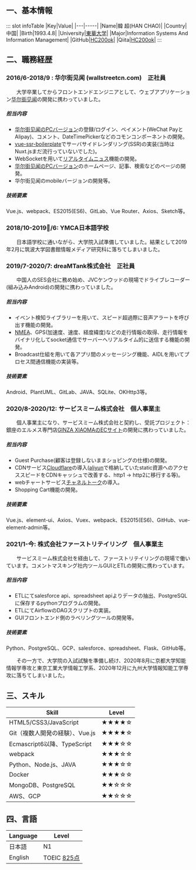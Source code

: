 ## 一、基本情報
<base-info></base-info>

::: slot infoTable
|Key|Value|
|---|-----|
|Name|韓 超(HAN CHAO)|
|Country|中国|
|Birth|1993.4.8|
|University|[東華大学](https://ja.wikipedia.org/wiki/%E6%9D%B1%E8%8F%AF%E5%A4%A7%E5%AD%A6)|
|Major|Information Systems And Information Management|
|GitHub|[HC200ok](https://github.com/HC200ok)|
|Qiita|[HC200ok](https://qiita.com/HC200ok)|
:::

## 二、職務経歴
### 2016/6-2018/9 : 华尔街见闻 (wallstreetcn.com)　正社員
&emsp;&emsp;大学卒業してからフロントエンドエンジニアとして、ウェブアプリケーション[华尔街见闻](https://www.linkedin.com/company/%E5%8D%8E%E5%B0%94%E8%A1%97%E8%A7%81%E9%97%BB/)の開発に携わっていました。

##### 担当内容
- [华尔街见闻のPCバージョン](https://wallstreetcn.com)の登録/ログイン、ペイメント(WeChat PayとAlipay)、コメント、DateTimePickerなどのコモンコンポーネントの開発。
- [vue-ssr-boilerplate](https://github.com/wallstreetcn/vue-ssr-boilerplate)でサーバサイドレンダリング(SSR)の実装(当時はNuxt.jsまだ流行っていないでした)。
- WebSocketを用いて[リアルタイムニュス](https://wallstreetcn.com/live/global)機能の開発。
- [华尔街见闻のPCバージョン](https://wallstreetcn.com)のホームページ、記事、検索などのページの開発。
- 华尔街见闻のmobileバージョンの開発等。

##### 技術要素
Vue.js、webpack、ES2015(ES6)、GitLab、Vue Router、Axios、Sketch等。

### 2018/10-2019/6: YMCA日本語学校
&emsp;&emsp;日本語学校に通いながら、大学院入試準備していました。結果として2019年2月に筑波大学図書館情報メディア研究科に落ちてしまいました。

### 2019/7-2020/7: dreaMTank株式会社　正社員
&emsp;&emsp;中国人のSES会社に務め始め、JVCケンウッドの現場でドライブレコーダー(組み込みAndroid)の開発に携わっていました。

##### 担当内容
- イベント検知ライブラリーを用いて、スピード超過際に音声アラートを呼び出す機能の開発。
- [NMEA](https://www.hiramine.com/physicalcomputing/general/gps_nmeaformat.html)、GPS(加速度、速度、経度緯度)などの走行情報の取得、走行情報をバイナリ化してsocket通信でサーバーへリアルタイム的に送信する機能の開発。
- Broadcast仕組を用いて各アプリ間のメッセージング機能、AIDLを用いてプロセス間通信機能の実装等。
  
##### 技術要素
Android、PlantUML、GitLab、JAVA、SQLite、OKHttp3等。

### 2020/8-2020/12: サービスミーム株式会社　個人事業主
&emsp;&emsp;個人事業主になり、サービスミーム株式会社と契約し、受託プロジェクト：銀座のエルメス専門店[GINZA XIAOMAのECサイト](https://ginzaxiaoma.com/)の開発に携わっていました。

##### 担当内容
- Guest Purchase(顧客は登録しないままショピングの仕様)の開発。
- CDNサービス[Cloudflare](https://www.cloudflare.com/ja-jp/)の導入([aliyun](https://www.alibabacloud.com/ja)で格納していたstatic資源へのアクセススピードをCDNキャッシュで改善する、http1 -> http2に移行する等)。
- webチャートサービス[チャネルトーク](https://channel.io/ja)の導入。
- Shopping Cart機能の開発。
##### 技術要素
Vue.js、element-ui、Axios、Vuex、webpack、ES2015(ES6)、GitHub、vue-element-admin等。

### 2021/1-今: 株式会社ファーストリテイリング　個人事業主
&emsp;&emsp;サービスミーム株式会社を経由して、ファーストリテイリングの現場で働いています。コメントマスキング社内ツールGUIとETLの開発に携わっています。

##### 担当内容
- ETLにてsalesforce api、spreadsheet apiよりデータの抽出、PostgreSQLに保存するpythonプログラムの開発。
- ETLにてAirflowのDAGスクリプトの実装。
- GUIフロントエンド側のラベリングツールの開発等。

##### 技術要素
Python、PostgreSQL、GCP、salesforce、spreadsheet、Flask、GitHub等。

&emsp;&emsp;その一方で、大学院の入試試験を準備し続け、2020年8月に京都大学知能情報学専攻と東京工業大学情報工学系、2020年12月に九州大学情報知能工学専攻に落ちてしまいました。


## 三、スキル
|Skill|Level|
|---|-----|
|HTML5/CSS3/JavaScript|★★★★☆|
|Git（複数人開発の経験）、Vue.js|★★★★☆|
|Ecmascript6以降、TypeScript|★★★☆☆|
|webpack|★★★☆☆|
|Python、Node.js、JAVA|★★★☆☆|
|Docker|★★★☆☆|
|MongoDB、PostgreSQL|★★☆☆☆|
|AWS、GCP|★★☆☆☆|

## 四、言語
|Language|Level|
|---|-----|
|日本語|N1|
|English|TOEIC [825点](https://github.com/HC200ok/HC200ok.github.io/blob/master/t.pdf)|

